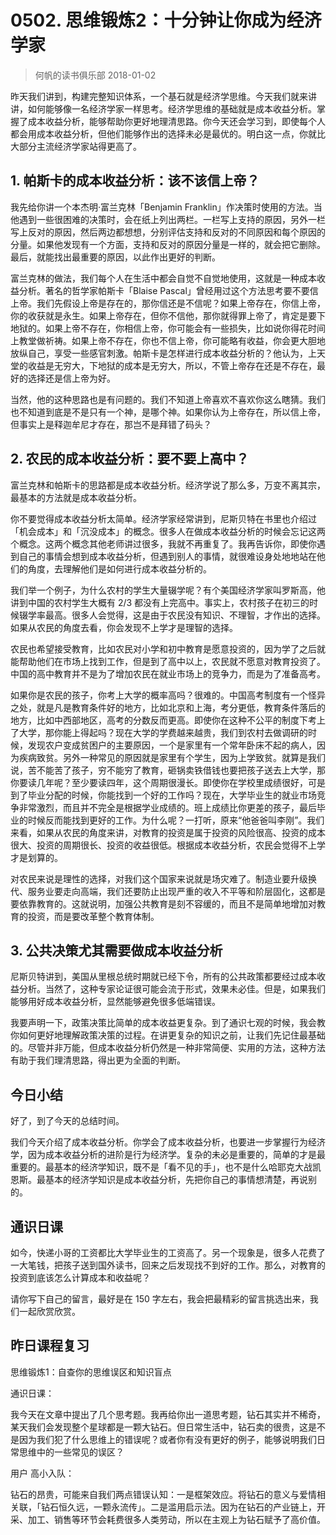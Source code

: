 # 0502. 思维锻炼2：十分钟让你成为经济学家
> 何帆的读书俱乐部
2018-01-02

昨天我们讲到，构建完整知识体系，一个基石就是经济学思维。今天我们就来讲讲，如何能够像一名经济学家一样思考。经济学思维的基础就是成本收益分析。掌握了成本收益分析，能够帮助你更好地理清思路。你今天还会学习到，即使每个人都会用成本收益分析，但他们能够作出的选择未必是最优的。明白这一点，你就比大部分主流经济学家站得更高了。

## 1. 帕斯卡的成本收益分析：该不该信上帝？
我先给你讲一个本杰明·富兰克林「Benjamin Franklin」作决策时使用的方法。当他遇到一些很困难的决策时，会在纸上列出两栏。一栏写上支持的原因，另外一栏写上反对的原因，然后两边都想想，分别评估支持和反对的不同原因和每个原因的分量。如果他发现有一个方面，支持和反对的原因分量是一样的，就会把它删除。最后，就能找出最重要的原因，以此作出更好的判断。

富兰克林的做法，我们每个人在生活中都会自觉不自觉地使用，这就是一种成本收益分析。著名的哲学家帕斯卡「Blaise Pascal」曾经用过这个方法思考要不要信上帝。我们先假设上帝是存在的，那你信还是不信呢？如果上帝存在，你信上帝，你的收获就是永生。如果上帝存在，但你不信他，那你就得罪上帝了，肯定是要下地狱的。如果上帝不存在，你相信上帝，你可能会有一些损失，比如说你得花时间上教堂做祈祷。如果上帝不存在，你也不信上帝，你可能略有收益，你会更大胆地放纵自己，享受一些感官刺激。帕斯卡是怎样进行成本收益分析的？他认为，上天堂的收益是无穷大，下地狱的成本是无穷大，所以，不管上帝存在还是不存在，最好的选择还是信上帝为好。

当然，他的这种思路也是有问题的。我们不知道上帝喜欢不喜欢你这么瞎猜。我们也不知道到底是不是只有一个神，是哪个神。如果你认为上帝存在，所以信上帝，但事实上是释迦牟尼才存在，那岂不是拜错了码头？

## 2. 农民的成本收益分析：要不要上高中？
富兰克林和帕斯卡的思路都是成本收益分析。经济学说了那么多，万变不离其宗，最基本的方法就是成本收益分析。

你不要觉得成本收益分析太简单。经济学家经常讲到，尼斯贝特在书里也介绍过「机会成本」和「沉没成本」的概念。很多人在做成本收益分析的时候会忘记这两个概念。这两个概念其他老师讲过很多，我就不再重复了。我再告诉你，即使你遇到自己的事情会想到成本收益分析，但遇到别人的事情，就很难设身处地地站在他们的角度，去理解他们是如何进行成本收益分析的。

我们举一个例子，为什么农村的学生大量辍学呢？有个美国经济学家叫罗斯高，他讲到中国的农村学生大概有 2/3 都没有上完高中。事实上，农村孩子在初三的时候辍学率最高。很多人会觉得，这是由于农民没有知识、不理智，才作出的选择。如果从农民的角度去看，你会发现不上学才是理智的选择。

农民也希望接受教育，比如农民对小学和初中教育是愿意投资的，因为学了之后就能帮助他们在市场上找到工作，但是到了高中以上，农民就不愿意对教育投资了。中国的高中教育并不是为了增加农民在就业市场上的竞争力，而是为了准备高考。

如果你是农民的孩子，你考上大学的概率高吗？很难的。中国高考制度有一个怪异之处，就是凡是教育条件好的地方，比如北京和上海，考分更低，教育条件落后的地方，比如中西部地区，高考的分数反而更高。即使你在这种不公平的制度下考上了大学，那你能上得起吗？现在大学的学费越来越贵，我们到农村去做调研的时候，发现农户变成贫困户的主要原因，一个是家里有一个常年卧床不起的病人，因为疾病致贫。另外一种常见的原因就是家里有个学生，因为上学致贫。就算是我们说，苦不能苦了孩子，穷不能穷了教育，砸锅卖铁借钱也要把孩子送去上大学，那你要读几年呢？至少要读四年，这个周期很漫长。即使你在学校里成绩很好，可是到了毕业分配的时候，你能找到一个好的工作吗？现在，大学毕业生的就业市场竞争非常激烈，而且并不完全是根据学业成绩的。班上成绩比你更差的孩子，最后毕业的时候反而能找到更好的工作。为什么呢？一打听，原来“他爸爸叫李刚”。我们来看，如果从农民的角度来讲，对教育的投资是属于投资的风险很高、投资的成本很大、投资的周期很长、投资的收益很低。根据成本收益分析，农民会觉得不上学才是划算的。

对农民来说是理性的选择，对我们这个国家来说就是场灾难了。制造业要升级换代、服务业要走向高端，我们还要防止出现严重的收入不平等和阶层固化，这都是要依靠教育的。这就说明，加强公共教育是刻不容缓的，而且不是简单地增加对教育的投资，而是要改革整个教育体制。

## 3. 公共决策尤其需要做成本收益分析
尼斯贝特讲到，美国从里根总统时期就已经下令，所有的公共政策都要经过成本收益分析。当然了，这种专家论证很可能会流于形式，效果未必佳。但是，如果我们能够用好成本收益分析，显然能够避免很多低端错误。

我要声明一下，政策决策比简单的成本收益更复杂。到了通识七观的时候，我会教你如何更好地理解政策决策的过程。在讲更复杂的知识之前，让我们先记住最基础的。尽管并非万能，但成本收益分析仍然是一种非常简便、实用的方法，这种方法有助于我们理清思路，得出更为全面的判断。

## 今日小结
好了，到了今天的总结时间。

我们今天介绍了成本收益分析。你学会了成本收益分析，也要进一步掌握行为经济学，因为成本收益分析的进阶是行为经济学。复杂的未必是重要的，简单的才是最重要的。最基本的经济学知识，既不是「看不见的手」，也不是什么哈耶克大战凯恩斯。最基本的经济学知识是成本收益分析，先把你自己的事情想清楚，再说别的。

## 通识日课
如今，快递小哥的工资都比大学毕业生的工资高了。另一个现象是，很多人花费了一大笔钱，把孩子送到国外读书，回来之后发现找不到好的工作。那么，对教育的投资到底该怎么计算成本和收益呢？

请你写下自己的留言，最好是在 150 字左右，我会把最精彩的留言挑选出来，我们一起欣赏欣赏。

## 昨日课程复习
思维锻炼1：自查你的思维误区和知识盲点

通识日课：

我今天在文章中提出了几个思考题。我再给你出一道思考题，钻石其实并不稀奇，某天我们会发现整个星球都是一颗大钻石。但日常生活中，钻石卖的很贵，这是不是因为我们犯了什么思维上的错误呢？或者你有没有更好的例子，能够说明我们日常思维中的一些常见的误区？

用户 高小入队：

钻石的昂贵，可能来自我们两点错误认知：一是框架效应。将钻石的意义与爱情相关联，「钻石恒久远，一颗永流传」。二是滥用启示法。因为在钻石的产业链上，开采、加工、销售等环节会耗费很多人类劳动，所以在主观上为钻石赋予了高价值。




